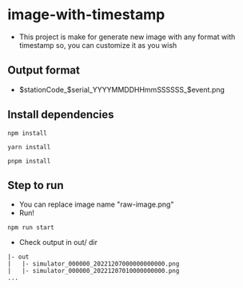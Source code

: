 # image-with-timestamp
- This project is make for generate new image with any format with timestamp  so, you can customize it as you wish

## Output format
- $stationCode_$serial_YYYYMMDDHHmmSSSSSS_$event.png

## Install dependencies
```
npm install

yarn install

pnpm install
```


## Step to run
- You can replace image name "raw-image.png"
- Run!
```
npm run start
```
- Check output in out/ dir
```
|- out
|   |- simulator_000000_20221207000000000000.png
|   |- simulator_000000_20221207010000000000.png
...
```
